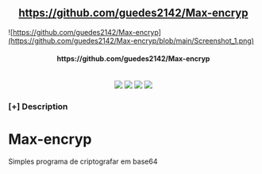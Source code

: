 <h2 align="center"><u>https://github.com/guedes2142/Max-encryp</u></h2>

![https://github.com/guedes2142/Max-encryp](https://github.com/guedes2142/Max-encryp/blob/main/Screenshot_1.png)
<h4 align="center"> https://github.com/guedes2142/Max-encryp </h4>

<p align="center">
<br>
    <img src="https://img.shields.io/badge/Author-Rafael Guedes-magenta?style=flat-square">
    <img src="https://img.shields.io/badge/Open%20Source-Yes-orange?style=flat-square">
    <img src="https://img.shields.io/badge/Made%20In-Brazil-green?style=flat-square">
    <img src="https://img.shields.io/badge/Written%20In-Python-blue?style=flat-square">
</p>

### [+] Description
# Max-encryp
Simples programa de criptografar em base64


